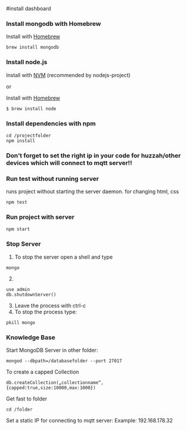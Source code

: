 #install dashboard

### Install mongodb with Homebrew
Install with [Homebrew](https://brew.sh/)
```
brew install mongodb
```

### Install node.js
Install with [NVM](https://github.com/creationix/nvm) (recommended by nodejs-project)

or

Install with [Homebrew](https://brew.sh/)
```
$ brew install node
```

### Install dependencies with npm
```
cd /projectfolder
npm install
```
### Don't forget to set the right ip in your code for huzzah/other devices which will connect to mqtt server!!

### Run test without running server
runs project without starting the server daemon.
for changing html, css
```
npm test
```

### Run project with server
```
npm start
```


### Stop Server
1.  To stop the server open a shell and type
```
mongo
```
2.
```
use admin
db.shutdownServer()
```
3.  Leave the process with ctrl-c
4.  To stop the process type:
```
pkill mongo
```

### Knowledge Base
Start MongoDB Server in other folder:
```
mongod --dbpath=/databasefolder --port 27017
```

To create a capped Collection
```
db.createCollection(„collectionname“,{capped:true,size:10000,max:1000})
```

Get fast to folder
```
cd /folder
```

Set a static IP for connecting to mqtt server:
Example: 192.168.178.32
